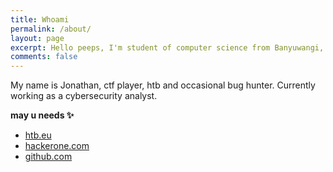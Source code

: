```yaml
---
title: Whoami
permalink: /about/
layout: page
excerpt: Hello peeps, I'm student of computer science from Banyuwangi, living in Jogjakarta. This blog for documentation about my programming journey, running on jekyll, hosting on netlify and using my own simple theme.
comments: false
---
```


My name is Jonathan, ctf player, htb and occasional bug hunter. Currently working as a cybersecurity analyst.
<figure>
<div align="center"> <script src="https://www.hackthebox.eu/badge/299288"></script></div>
</figure>


**may u needs ✨**

- [htb.eu](http://now.sh)
- [hackerone.com](http://now.sh)
- [github.com](http://now.sh)
